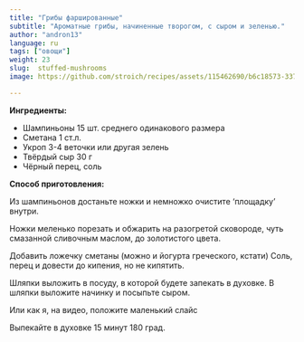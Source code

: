 ```yaml
---
title: "Грибы фаршированные"
subtitle: "Ароматные грибы, начиненные творогом, с сыром и зеленью."
author: "andron13"
language: ru
tags: ["овощи"]
weight: 23
slug:  stuffed-mushrooms
image: https://github.com/stroich/recipes/assets/115462690/b6c18573-3375-4506-85f7-743e2ab0c405

---
```


**Ингредиенты:**

* Шампиньоны 15 шт. среднего одинакового размера
* Сметана 1 ст.л.
* Укроп 3-4 веточки
  или другая зелень
* Твёрдый сыр 30 г
* Чёрный перец, соль


**Способ приготовления:**

Из шампиньонов достаньте ножки и немножко очистите ‘площадку’ внутри.

Ножки меленько порезать и обжарить на разогретой сковороде, чуть смазанной сливочным маслом, до золотистого цвета.

Добавить ложечку сметаны (можно и йогурта греческого, кстати) Соль, перец и довести до кипения, но не кипятить.

Шляпки выложить в посуду, в которой будете запекать в духовке. В шляпки выложите начинку и посыпьте сыром.

Или как я, на видео, положите маленький слайс

Выпекайте в духовке 15 минут 180 град.

